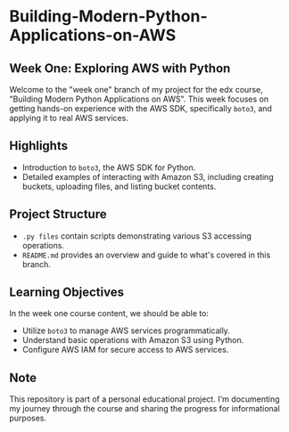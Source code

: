# Building-Modern-Python-Applications-on-AWS

## Week One: Exploring AWS with Python

Welcome to the "week one" branch of my project for the edx course, "Building Modern Python Applications on AWS". This week focuses on getting hands-on experience with the AWS SDK, specifically `boto3`, and applying it to real AWS services.

## Highlights
- Introduction to `boto3`, the AWS SDK for Python.
- Detailed examples of interacting with Amazon S3, including creating buckets, uploading files, and listing bucket contents.

## Project Structure
- `.py files` contain scripts demonstrating various S3 accessing operations.
- `README.md` provides an overview and guide to what's covered in this branch.

## Learning Objectives
In the week one course content, we should be able to:
- Utilize `boto3` to manage AWS services programmatically.
- Understand basic operations with Amazon S3 using Python.
- Configure AWS IAM for secure access to AWS services.

## Note
This repository is part of a personal educational project. I'm documenting my journey through the course and sharing the progress for informational purposes.
